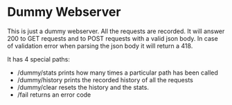 # Dummy Webserver

This is just a dummy webserver. All the requests are recorded.
It will answer 200 to GET requests and to POST requests with a valid json body. In case of validation error when parsing the json body it will return a 418.

It has 4 special paths:

- /dummy/stats prints how many times a particular path has been called
- /dummy/history prints the recorded history of all the requests
- /dummy/clear resets the history and the stats.
- /fail returns an error code